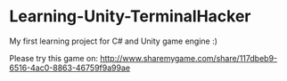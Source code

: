 # Learning-Unity-TerminalHacker

My first learning project for C# and Unity game engine :)

Please try this game on: http://www.sharemygame.com/share/117dbeb9-6516-4ac0-8863-46759f9a99ae

